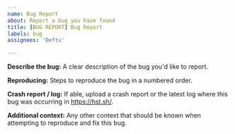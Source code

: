 ```yaml
---
name: Bug Report
about: Report a bug you have found
title: [BUG REPORT] Bug Report
labels: bug
assignees: 'Deftu'

---
```


**Describe the bug:**
A clear description of the bug you'd like to report.

**Reproducing:**
Steps to reproduce the bug in a numbered order.

**Crash report / log:**
If able, upload a crash report or the latest log where this bug was occurring in https://hst.sh/.

**Additional context:**
Any other context that should be known when attempting to reproduce and fix this bug.